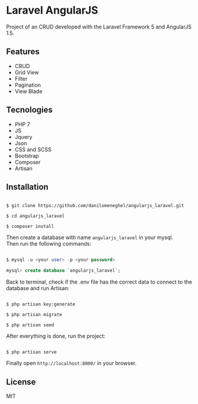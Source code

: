 # Laravel AngularJS

Project of an CRUD developed with the Laravel Framework 5 and AngularJS 1.5.

## Features

- CRUD
- Grid View
- Filter
- Pagination
- View Blade

## Tecnologies

- PHP 7
- JS
- Jquery
- Json
- CSS and SCSS
- Bootstrap
- Composer
- Artisan

## Installation

```shell

$ git clone https://github.com/danilomeneghel/angularjs_laravel.git

$ cd angularjs_laravel

$ composer install

```

Then create a database with name `angularjs_laravel` in your mysql.<br>
Then run the following commands:

```sql

$ mysql -u <your user> -p <your password>

mysql> create database `angularjs_laravel`;

```

Back to terminal, check if the .env file has the correct data to connect to the database and run Artisan:

```artisan

$ php artisan key:generate

$ php artisan migrate

$ php artisan seed

```

After everything is done, run the project:

```shell

$ php artisan serve

```

Finally open `http://localhost:8000/` in your browser.


## License

MIT
